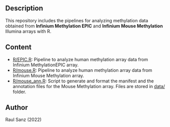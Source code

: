## Description

This repository includes the pipelines for analyzing methylation data obtained from **Infinium Methylation EPIC** and **Infinium Mouse Methylation** Illumina arrays with R.

## Content

- [R/EPIC.R](https://github.com/raulsanzr/methylation/blob/main/R/EPIC.R): Pipeline to analyze human methylation array data from Infinium MethylationEPIC array.
- [R/mouse.R](https://github.com/raulsanzr/methylation/blob/main/R/mouse.R): Pipeline to analyze human methylation array data from Infinium Mouse Methylation array.
- [R/mouse_ann.R](https://github.com/raulsanzr/methylation/blob/main/R/mouse_ann.R): Script to generate and format the manifest and the annotation files for the Mouse Methylation array. Files are stored in [data/](https://github.com/raulsanzr/methylation/blob/main/data/) folder.

## Author

Raul Sanz (2022)
